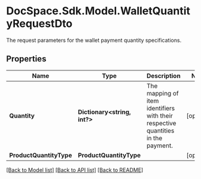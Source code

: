# DocSpace.Sdk.Model.WalletQuantityRequestDto
The request parameters for the wallet payment quantity specifications.

## Properties

Name | Type | Description | Notes
------------ | ------------- | ------------- | -------------
**Quantity** | **Dictionary&lt;string, int?&gt;** | The mapping of item identifiers with their respective quantities in the payment. | [optional] 
**ProductQuantityType** | **ProductQuantityType** |  | [optional] 

[[Back to Model list]](../README.md#documentation-for-models) [[Back to API list]](../README.md#documentation-for-api-endpoints) [[Back to README]](../README.md)


